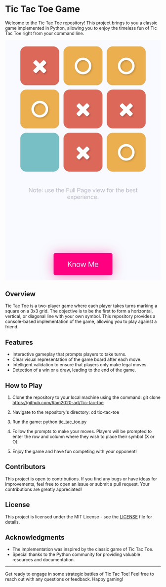 # Tic Tac Toe Game

Welcome to the Tic Tac Toe repository! This project brings to you a classic game implemented in Python, allowing you to enjoy the timeless fun of Tic Tac Toe right from your command line.

![Tic Tac Toe](https://raw.githubusercontent.com/Ram2020-art/Tic-tac-toe/main/IMG_20230826_134956.jpg)

## Overview

Tic Tac Toe is a two-player game where each player takes turns marking a square on a 3x3 grid. The objective is to be the first to form a horizontal, vertical, or diagonal line with your own symbol. This repository provides a console-based implementation of the game, allowing you to play against a friend.

## Features

- Interactive gameplay that prompts players to take turns.
- Clear visual representation of the game board after each move.
- Intelligent validation to ensure that players only make legal moves.
- Detection of a win or a draw, leading to the end of the game.

## How to Play

1. Clone the repository to your local machine using the command:
 git clone https://github.com/Ram2020-art/Tic-tac-toe

2. Navigate to the repository's directory:
cd tic-tac-toe

3. Run the game:
python tic_tac_toe.py

4. Follow the prompts to make your moves. Players will be prompted to enter the row and column where they wish to place their symbol (X or O).

5. Enjoy the game and have fun competing with your opponent!

## Contributors

This project is open to contributions. If you find any bugs or have ideas for improvements, feel free to open an issue or submit a pull request. Your contributions are greatly appreciated!

## License

This project is licensed under the MIT License - see the [LICENSE](LICENSE) file for details.

## Acknowledgments

- The implementation was inspired by the classic game of Tic Tac Toe.
- Special thanks to the Python community for providing valuable resources and documentation.

---

Get ready to engage in some strategic battles of Tic Tac Toe! Feel free to reach out with any questions or feedback. Happy gaming!
